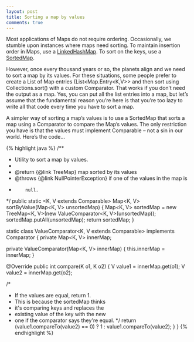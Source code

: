 ```yaml
---
layout: post
title: Sorting a map by values
comments: true
---
```


Most applications of Maps do not require ordering. Occasionally, we stumble upon instances where maps need sorting. To maintain insertion order in Maps, use a [LinkedHashMap](http://docs.oracle.com/javase/6/docs/api/java/util/LinkedHashMap.html). To sort on the keys, use a [SortedMap](http://docs.oracle.com/javase/6/docs/api/java/util/SortedMap.html).

However, once every thousand years or so, the planets align and we need to sort a map by its values. For these situations, some people prefer to create a List of Map entries (List<Map.Entry<K,V>> and then sort using Collections.sort() with a custom Comparator. That works if you don’t need the output as a map. Yes, you can put all the list entries into a map, but let’s assume that the fundamental reason you’re here is that you’re too lazy to write all that code every time you have to sort a map.

A simpler way of sorting a map’s values is to use a SortedMap that sorts a map using a Comparator to compare the Map’s values. The only restriction you have is that the values must implement Comparable – not a sin in our world. Here’s the code...

{% highlight java %}
/**
* Utility to sort a map by values.
*
* @return {@link TreeMap} map sorted by its values
* @throws {@link NullPointerException} if one of the values in the map is
*         null.
*/
public static <K, V extends Comparable<V>> Map<K, V> sortByValue(Map<K, V> unsortedMap) {
  Map<K, V> sortedMap = new TreeMap<K, V>(new ValueComparator<K, V>(unsortedMap));
  sortedMap.putAll(unsortedMap);
  return sortedMap;
}

static class ValueComparator<K, V extends Comparable<V>> implements Comparator<K> {
  private Map<K, V> innerMap;

  private ValueComparator(Map<K, V> innerMap) {
  this.innerMap = innerMap;
}

  @Override
  public int compare(K o1, K o2) {
    V value1 = innerMap.get(o1);
    V value2 = innerMap.get(o2);

  /*
  * If the values are equal, return 1.
  * This is because the sortedMap thinks
  * it's comparing keys and replaces the
  * existing value of the key with the new
  * one if the comparator says they're equal.
  */
  return (value1.compareTo(value2) == 0) ? 1 : value1.compareTo(value2);
  }
}
{% endhighlight %}